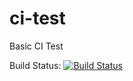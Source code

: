 # ci-test
Basic CI Test

Build Status: [![Build Status](https://travis-ci.org/mschilde/ci-test.svg)](https://travis-ci.org/mschilde/ci-test)
